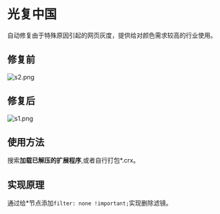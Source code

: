 # 光复中国

自动修复由于特殊原因引起的网页灰度，提供给对颜色需求较高的行业使用。

## 修复前
![s2.png](https://i.loli.net/2020/04/04/c3xM5lksYqhPDn7.png)

## 修复后
![s1.png](https://i.loli.net/2020/04/04/uNos28J3MhyF6IQ.png)

## 使用方法 
搜索**加载已解压的扩展程序**,或者自行打包*.crx。

## 实现原理
通过给*节点添加`filter: none !important;`实现删除滤镜。